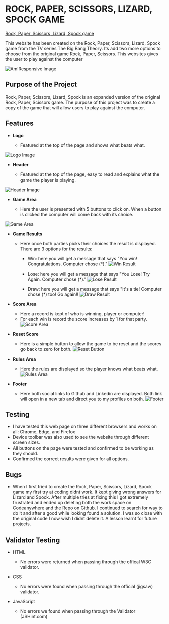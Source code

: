 # ROCK, PAPER, SCISSORS, LIZARD, SPOCK GAME

[Rock, Paper, Scissors, Lizard, Spock game](https://conal2023.github.io/RPSLS/)

This website has been created on the Rock, Paper, Scissors, Lizard, Spock game from the TV series The Big Bang Theory. Its add two more options to choose from the original game Rock, Paper, Scissors. This websites gives the user to play against the computer 

![AmIResponsive Image](docs/screenshots/responsive.JPG)


## Purpose of the Project

Rock, Paper, Scissors, Lizard, Spock is an expanded version of the original Rock, Paper, Scissors game. The purpose of this project was to create a copy of the game that will allow users to play against the computer. 


## Features 

- **Logo**

    - Featured at the top of the page and shows what beats what. 

![Logo Image](docs/screenshots/logo.JPG)


- **Header**

    - Featured at the top of the page, easy to read and explains what the game the player is playing. 

![Header Image](docs/screenshots/header.JPG) 


- **Game Area**

    - Here the user is presented with 5 buttons to click on. When a button is clicked the computer will come back with its choice.

![Game Area](docs/screenshots/gamearea.JPG)


- **Game Results**

    - Here once both parties picks their choices the result is displayed. There are 3 options for the results:

        - Win: here you will get a message that says "You win! Congratulations. Computer chose (*)."
        ![Win Result](docs/screenshots/winresult.JPG)

        - Lose: here you will get a message that says "You Lose! Try Again. Computer chose (*)."
        ![Lose Result](docs/screenshots/loseresult.JPG)

        - Draw: here you will get a message that says "It's a tie! Computer chose (*) too! Go again!!
        ![Draw Result](docs/screenshots/drawresult.JPG)


- **Score Area** 

    - Here a record is kept of who is winning, player or computer!
    - For each win is record the score increases by 1 for that party. 
![Score Area](docs/screenshots/scorearea.JPG)


- **Reset Score** 

    - Here is a simple button to allow the game to be reset and the scores go back to zero for both. 
![Reset Button](docs/screenshots/resetbutton.JPG)


- **Rules Area**

    - Here the rules are displayed so the player knows what beats what. 
![Rules Area](docs/screenshots/rules.JPG)


- **Footer**

    - Here both social links to Github and Linkedin are displayed. Both link will open in a new tab and direct you to my profiles on both. 
![Footer](docs/screenshots/footer.JPG)


## Testing

- I have tested this web page on three different browsers and works on all: Chrome, Edge, and Firefox
- Device toolbar was also used to see the website through different screen sizes. 
- All buttons on the page were tested and confirmed to be working as they should. 
- Confirmed the correct results were given for all options. 


## Bugs

- When I first tried to create the Rock, Paper, Scissors, Lizard, Spock game my first try at coding didnt work. It kept giving wrong answers for Lizard and Spock. After multiple tries at fixing this I got extremely frustrated and ended up deleting both the work space on Codeanywhere and the Repo on Github. I continued to search for way to do it and after a good while looking found a solution. I was so close with the original code I now wish I didnt delete it. A lesson learnt for future projects. 


## Validator Testing 

- HTML

    - No errors were returned when passing through the offical W3C validator.

- CSS

    - No errors were found when passing through the official (jigsaw) validator.

- JavaScript

    - No errors we found when passing through the Validator (JSHint.com)